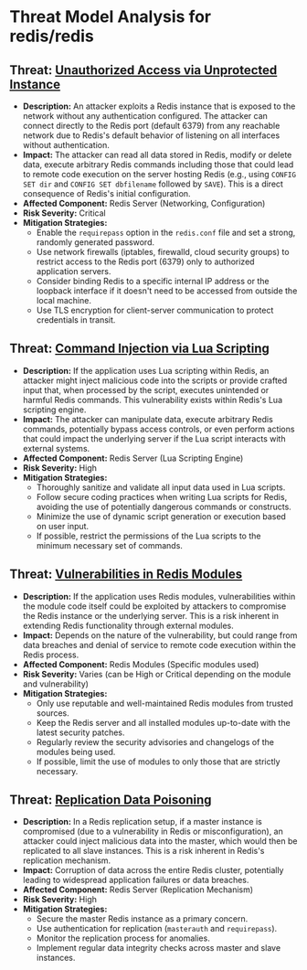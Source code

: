 # Threat Model Analysis for redis/redis

## Threat: [Unauthorized Access via Unprotected Instance](./threats/unauthorized_access_via_unprotected_instance.md)

*   **Description:** An attacker exploits a Redis instance that is exposed to the network without any authentication configured. The attacker can connect directly to the Redis port (default 6379) from any reachable network due to Redis's default behavior of listening on all interfaces without authentication.
*   **Impact:** The attacker can read all data stored in Redis, modify or delete data, execute arbitrary Redis commands including those that could lead to remote code execution on the server hosting Redis (e.g., using `CONFIG SET dir` and `CONFIG SET dbfilename` followed by `SAVE`). This is a direct consequence of Redis's initial configuration.
*   **Affected Component:** Redis Server (Networking, Configuration)
*   **Risk Severity:** Critical
*   **Mitigation Strategies:**
    *   Enable the `requirepass` option in the `redis.conf` file and set a strong, randomly generated password.
    *   Use network firewalls (iptables, firewalld, cloud security groups) to restrict access to the Redis port (6379) only to authorized application servers.
    *   Consider binding Redis to a specific internal IP address or the loopback interface if it doesn't need to be accessed from outside the local machine.
    *   Use TLS encryption for client-server communication to protect credentials in transit.

## Threat: [Command Injection via Lua Scripting](./threats/command_injection_via_lua_scripting.md)

*   **Description:** If the application uses Lua scripting within Redis, an attacker might inject malicious code into the scripts or provide crafted input that, when processed by the script, executes unintended or harmful Redis commands. This vulnerability exists within Redis's Lua scripting engine.
*   **Impact:** The attacker can manipulate data, execute arbitrary Redis commands, potentially bypass access controls, or even perform actions that could impact the underlying server if the Lua script interacts with external systems.
*   **Affected Component:** Redis Server (Lua Scripting Engine)
*   **Risk Severity:** High
*   **Mitigation Strategies:**
    *   Thoroughly sanitize and validate all input data used in Lua scripts.
    *   Follow secure coding practices when writing Lua scripts for Redis, avoiding the use of potentially dangerous commands or constructs.
    *   Minimize the use of dynamic script generation or execution based on user input.
    *   If possible, restrict the permissions of the Lua scripts to the minimum necessary set of commands.

## Threat: [Vulnerabilities in Redis Modules](./threats/vulnerabilities_in_redis_modules.md)

*   **Description:** If the application uses Redis modules, vulnerabilities within the module code itself could be exploited by attackers to compromise the Redis instance or the underlying server. This is a risk inherent in extending Redis functionality through external modules.
*   **Impact:**  Depends on the nature of the vulnerability, but could range from data breaches and denial of service to remote code execution within the Redis process.
*   **Affected Component:** Redis Modules (Specific modules used)
*   **Risk Severity:** Varies (can be High or Critical depending on the module and vulnerability)
*   **Mitigation Strategies:**
    *   Only use reputable and well-maintained Redis modules from trusted sources.
    *   Keep the Redis server and all installed modules up-to-date with the latest security patches.
    *   Regularly review the security advisories and changelogs of the modules being used.
    *   If possible, limit the use of modules to only those that are strictly necessary.

## Threat: [Replication Data Poisoning](./threats/replication_data_poisoning.md)

*   **Description:** In a Redis replication setup, if a master instance is compromised (due to a vulnerability in Redis or misconfiguration), an attacker could inject malicious data into the master, which would then be replicated to all slave instances. This is a risk inherent in Redis's replication mechanism.
*   **Impact:** Corruption of data across the entire Redis cluster, potentially leading to widespread application failures or data breaches.
*   **Affected Component:** Redis Server (Replication Mechanism)
*   **Risk Severity:** High
*   **Mitigation Strategies:**
    *   Secure the master Redis instance as a primary concern.
    *   Use authentication for replication (`masterauth` and `requirepass`).
    *   Monitor the replication process for anomalies.
    *   Implement regular data integrity checks across master and slave instances.

